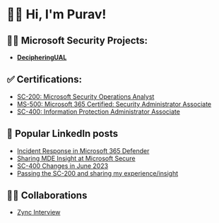 <h1>👋🏽 Hi, I'm Purav!</h1>

<h2>👨‍💻 Microsoft Security Projects:</h2>

- <b>[DecipheringUAL](https://github.com/PuravsPoint/DecipheringUAL)</b>
 
<h2>✅ Certifications:</h2>

- [SC-200: Microsoft Security Operations Analyst](https://learn.microsoft.com/api/credentials/share/en-gb/PuravD-9957/832F0A579BDB4C5B?sharingId=2A3A1A849F72BC2B)
- [MS-500: Microsoft 365 Certified: Security Administrator Associate](https://learn.microsoft.com/api/credentials/share/en-gb/PuravD-9957/F25719711E750939?sharingId=2A3A1A849F72BC2B)
- [SC-400: Information Protection Administrator Associate](https://learn.microsoft.com/api/credentials/share/en-gb/PuravD-9957/F945269A5796D576?sharingId=2A3A1A849F72BC2B)

<h2>📝 Popular LinkedIn posts</h2>

- [Incident Response in Microsoft 365 Defender](https://www.linkedin.com/feed/update/urn:li:activity:7074266914918653952)
- [Sharing MDE Insight at Microsoft Secure](https://www.linkedin.com/feed/update/urn:li:activity:7049428053566869505)
- [SC-400 Changes in June 2023](https://www.linkedin.com/feed/update/urn:li:activity:7048013730961338368)
- [Passing the SC-200 and sharing my experience/insight](https://www.linkedin.com/feed/update/urn:li:activity:6960094470067396608)

<h2>🤝🏽 Collaborations</h2>

- [Zync Interview](https://www.youtube.com/watch?v=gmiwYLo8YIk)
